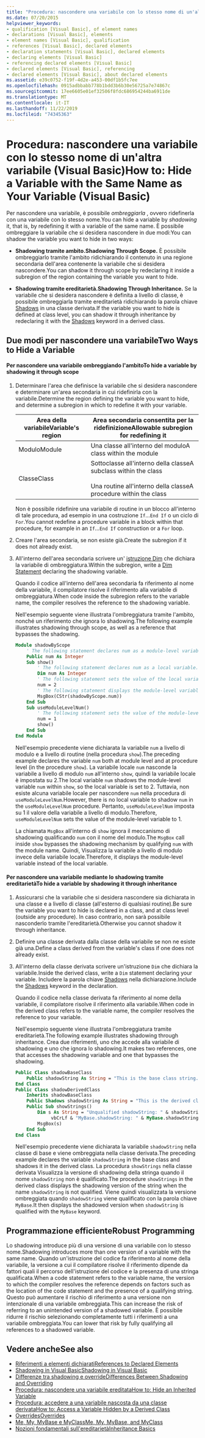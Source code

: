 ```yaml
---
title: "Procedura: nascondere una variabile con lo stesso nome di un'altra variabile"
ms.date: 07/20/2015
helpviewer_keywords:
- qualification [Visual Basic], of element names
- declarations [Visual Basic], elements
- element names [Visual Basic], qualification
- references [Visual Basic], declared elements
- declaration statements [Visual Basic], declared elements
- declaring elements [Visual Basic]
- referencing declared elements [Visual Basic]
- declared elements [Visual Basic], referencing
- declared elements [Visual Basic], about declared elements
ms.assetid: e39c0752-f19f-4d2e-a453-00df1b5fc7ee
ms.openlocfilehash: 0915adbbabb778b1bdd3b6b30e56725a7e74867c
ms.sourcegitcommit: 17ee6605e01ef32506f8fdc686954244ba6911de
ms.translationtype: MT
ms.contentlocale: it-IT
ms.lasthandoff: 11/22/2019
ms.locfileid: "74345363"
---
```

# <a name="how-to-hide-a-variable-with-the-same-name-as-your-variable-visual-basic"></a><span data-ttu-id="38b57-102">Procedura: nascondere una variabile con lo stesso nome di un'altra variabile (Visual Basic)</span><span class="sxs-lookup"><span data-stu-id="38b57-102">How to: Hide a Variable with the Same Name as Your Variable (Visual Basic)</span></span>

<span data-ttu-id="38b57-103">Per nascondere una variabile, è possibile *ombreggiarla* , ovvero ridefinerla con una variabile con lo stesso nome.</span><span class="sxs-lookup"><span data-stu-id="38b57-103">You can hide a variable by *shadowing* it, that is, by redefining it with a variable of the same name.</span></span> <span data-ttu-id="38b57-104">È possibile ombreggiare la variabile che si desidera nascondere in due modi:</span><span class="sxs-lookup"><span data-stu-id="38b57-104">You can shadow the variable you want to hide in two ways:</span></span>

- <span data-ttu-id="38b57-105">**Shadowing tramite ambito.**</span><span class="sxs-lookup"><span data-stu-id="38b57-105">**Shadowing Through Scope.**</span></span> <span data-ttu-id="38b57-106">È possibile ombreggiarlo tramite l'ambito ridichiarando il contenuto in una regione secondaria dell'area contenente la variabile che si desidera nascondere.</span><span class="sxs-lookup"><span data-stu-id="38b57-106">You can shadow it through scope by redeclaring it inside a subregion of the region containing the variable you want to hide.</span></span>

- <span data-ttu-id="38b57-107">**Shadowing tramite ereditarietà.**</span><span class="sxs-lookup"><span data-stu-id="38b57-107">**Shadowing Through Inheritance.**</span></span> <span data-ttu-id="38b57-108">Se la variabile che si desidera nascondere è definita a livello di classe, è possibile ombreggiarla tramite ereditarietà ridichiarando la parola chiave [Shadows](../../../../visual-basic/language-reference/modifiers/shadows.md) in una classe derivata.</span><span class="sxs-lookup"><span data-stu-id="38b57-108">If the variable you want to hide is defined at class level, you can shadow it through inheritance by redeclaring it with the [Shadows](../../../../visual-basic/language-reference/modifiers/shadows.md) keyword in a derived class.</span></span>

## <a name="two-ways-to-hide-a-variable"></a><span data-ttu-id="38b57-109">Due modi per nascondere una variabile</span><span class="sxs-lookup"><span data-stu-id="38b57-109">Two Ways to Hide a Variable</span></span>

#### <a name="to-hide-a-variable-by-shadowing-it-through-scope"></a><span data-ttu-id="38b57-110">Per nascondere una variabile ombreggiando l'ambito</span><span class="sxs-lookup"><span data-stu-id="38b57-110">To hide a variable by shadowing it through scope</span></span>

1. <span data-ttu-id="38b57-111">Determinare l'area che definisce la variabile che si desidera nascondere e determinare un'area secondaria in cui ridefinirla con la variabile.</span><span class="sxs-lookup"><span data-stu-id="38b57-111">Determine the region defining the variable you want to hide, and determine a subregion in which to redefine it with your variable.</span></span>

    |<span data-ttu-id="38b57-112">Area della variabile</span><span class="sxs-lookup"><span data-stu-id="38b57-112">Variable's region</span></span>|<span data-ttu-id="38b57-113">Area secondaria consentita per la ridefinizione</span><span class="sxs-lookup"><span data-stu-id="38b57-113">Allowable subregion for redefining it</span></span>|
    |-----------------------|-------------------------------------------|
    |<span data-ttu-id="38b57-114">Modulo</span><span class="sxs-lookup"><span data-stu-id="38b57-114">Module</span></span>|<span data-ttu-id="38b57-115">Una classe all'interno del modulo</span><span class="sxs-lookup"><span data-stu-id="38b57-115">A class within the module</span></span>|
    |<span data-ttu-id="38b57-116">Classe</span><span class="sxs-lookup"><span data-stu-id="38b57-116">Class</span></span>|<span data-ttu-id="38b57-117">Sottoclasse all'interno della classe</span><span class="sxs-lookup"><span data-stu-id="38b57-117">A subclass within the class</span></span><br /><br /> <span data-ttu-id="38b57-118">Una routine all'interno della classe</span><span class="sxs-lookup"><span data-stu-id="38b57-118">A procedure within the class</span></span>|

    <span data-ttu-id="38b57-119">Non è possibile ridefinire una variabile di routine in un blocco all'interno di tale procedura, ad esempio in una costruzione `If`...`End If` o un ciclo di `For`.</span><span class="sxs-lookup"><span data-stu-id="38b57-119">You cannot redefine a procedure variable in a block within that procedure, for example in an `If`...`End If` construction or a `For` loop.</span></span>

2. <span data-ttu-id="38b57-120">Creare l'area secondaria, se non esiste già.</span><span class="sxs-lookup"><span data-stu-id="38b57-120">Create the subregion if it does not already exist.</span></span>

3. <span data-ttu-id="38b57-121">All'interno dell'area secondaria scrivere un' [istruzione Dim](../../../../visual-basic/language-reference/statements/dim-statement.md) che dichiara la variabile di ombreggiatura.</span><span class="sxs-lookup"><span data-stu-id="38b57-121">Within the subregion, write a [Dim Statement](../../../../visual-basic/language-reference/statements/dim-statement.md) declaring the shadowing variable.</span></span>

    <span data-ttu-id="38b57-122">Quando il codice all'interno dell'area secondaria fa riferimento al nome della variabile, il compilatore risolve il riferimento alla variabile di ombreggiatura.</span><span class="sxs-lookup"><span data-stu-id="38b57-122">When code inside the subregion refers to the variable name, the compiler resolves the reference to the shadowing variable.</span></span>

    <span data-ttu-id="38b57-123">Nell'esempio seguente viene illustrata l'ombreggiatura tramite l'ambito, nonché un riferimento che ignora lo shadowing.</span><span class="sxs-lookup"><span data-stu-id="38b57-123">The following example illustrates shadowing through scope, as well as a reference that bypasses the shadowing.</span></span>

    ```vb
    Module shadowByScope
        ' The following statement declares num as a module-level variable.
        Public num As Integer
        Sub show()
            ' The following statement declares num as a local variable.
            Dim num As Integer
            ' The following statement sets the value of the local variable.
            num = 2
            ' The following statement displays the module-level variable.
            MsgBox(CStr(shadowByScope.num))
        End Sub
        Sub useModuleLevelNum()
            ' The following statement sets the value of the module-level variable.
            num = 1
            show()
        End Sub
    End Module
    ```

    <span data-ttu-id="38b57-124">Nell'esempio precedente viene dichiarata la variabile `num` a livello di modulo e a livello di routine (nella procedura `show`).</span><span class="sxs-lookup"><span data-stu-id="38b57-124">The preceding example declares the variable `num` both at module level and at procedure level (in the procedure `show`).</span></span> <span data-ttu-id="38b57-125">La variabile locale `num` nasconde la variabile a livello di modulo `num` all'interno `show`, quindi la variabile locale è impostata su 2.</span><span class="sxs-lookup"><span data-stu-id="38b57-125">The local variable `num` shadows the module-level variable `num` within `show`, so the local variable is set to 2.</span></span> <span data-ttu-id="38b57-126">Tuttavia, non esiste alcuna variabile locale per nascondere `num` nella procedura di `useModuleLevelNum`.</span><span class="sxs-lookup"><span data-stu-id="38b57-126">However, there is no local variable to shadow `num` in the `useModuleLevelNum` procedure.</span></span> <span data-ttu-id="38b57-127">Pertanto, `useModuleLevelNum` imposta su 1 il valore della variabile a livello di modulo.</span><span class="sxs-lookup"><span data-stu-id="38b57-127">Therefore, `useModuleLevelNum` sets the value of the module-level variable to 1.</span></span>

    <span data-ttu-id="38b57-128">La chiamata `MsgBox` all'interno di `show` ignora il meccanismo di shadowing qualificando `num` con il nome del modulo.</span><span class="sxs-lookup"><span data-stu-id="38b57-128">The `MsgBox` call inside `show` bypasses the shadowing mechanism by qualifying `num` with the module name.</span></span> <span data-ttu-id="38b57-129">Quindi, Visualizza la variabile a livello di modulo invece della variabile locale.</span><span class="sxs-lookup"><span data-stu-id="38b57-129">Therefore, it displays the module-level variable instead of the local variable.</span></span>

#### <a name="to-hide-a-variable-by-shadowing-it-through-inheritance"></a><span data-ttu-id="38b57-130">Per nascondere una variabile mediante lo shadowing tramite ereditarietà</span><span class="sxs-lookup"><span data-stu-id="38b57-130">To hide a variable by shadowing it through inheritance</span></span>

1. <span data-ttu-id="38b57-131">Assicurarsi che la variabile che si desidera nascondere sia dichiarata in una classe e a livello di classe (all'esterno di qualsiasi routine).</span><span class="sxs-lookup"><span data-stu-id="38b57-131">Be sure the variable you want to hide is declared in a class, and at class level (outside any procedure).</span></span> <span data-ttu-id="38b57-132">In caso contrario, non sarà possibile nasconderlo tramite l'ereditarietà.</span><span class="sxs-lookup"><span data-stu-id="38b57-132">Otherwise you cannot shadow it through inheritance.</span></span>

2. <span data-ttu-id="38b57-133">Definire una classe derivata dalla classe della variabile se non ne esiste già una.</span><span class="sxs-lookup"><span data-stu-id="38b57-133">Define a class derived from the variable's class if one does not already exist.</span></span>

3. <span data-ttu-id="38b57-134">All'interno della classe derivata scrivere un'istruzione `Dim` che dichiara la variabile.</span><span class="sxs-lookup"><span data-stu-id="38b57-134">Inside the derived class, write a `Dim` statement declaring your variable.</span></span> <span data-ttu-id="38b57-135">Includere la parola chiave [Shadows](../../../../visual-basic/language-reference/modifiers/shadows.md) nella dichiarazione.</span><span class="sxs-lookup"><span data-stu-id="38b57-135">Include the [Shadows](../../../../visual-basic/language-reference/modifiers/shadows.md) keyword in the declaration.</span></span>

    <span data-ttu-id="38b57-136">Quando il codice nella classe derivata fa riferimento al nome della variabile, il compilatore risolve il riferimento alla variabile.</span><span class="sxs-lookup"><span data-stu-id="38b57-136">When code in the derived class refers to the variable name, the compiler resolves the reference to your variable.</span></span>

    <span data-ttu-id="38b57-137">Nell'esempio seguente viene illustrata l'ombreggiatura tramite ereditarietà.</span><span class="sxs-lookup"><span data-stu-id="38b57-137">The following example illustrates shadowing through inheritance.</span></span> <span data-ttu-id="38b57-138">Crea due riferimenti, uno che accede alla variabile di shadowing e uno che ignora lo shadowing.</span><span class="sxs-lookup"><span data-stu-id="38b57-138">It makes two references, one that accesses the shadowing variable and one that bypasses the shadowing.</span></span>

    ```vb
    Public Class shadowBaseClass
        Public shadowString As String = "This is the base class string."
    End Class
    Public Class shadowDerivedClass
        Inherits shadowBaseClass
        Public Shadows shadowString As String = "This is the derived class string."
        Public Sub showStrings()
            Dim s As String = "Unqualified shadowString: " & shadowString &
                 vbCrLf & "MyBase.shadowString: " & MyBase.shadowString
            MsgBox(s)
        End Sub
    End Class
    ```

    <span data-ttu-id="38b57-139">Nell'esempio precedente viene dichiarata la variabile `shadowString` nella classe di base e viene ombreggiata nella classe derivata.</span><span class="sxs-lookup"><span data-stu-id="38b57-139">The preceding example declares the variable `shadowString` in the base class and shadows it in the derived class.</span></span> <span data-ttu-id="38b57-140">La procedura `showStrings` nella classe derivata Visualizza la versione di shadowing della stringa quando il nome `shadowString` non è qualificato.</span><span class="sxs-lookup"><span data-stu-id="38b57-140">The procedure `showStrings` in the derived class displays the shadowing version of the string when the name `shadowString` is not qualified.</span></span> <span data-ttu-id="38b57-141">Viene quindi visualizzata la versione ombreggiata quando `shadowString` viene qualificato con la parola chiave `MyBase`.</span><span class="sxs-lookup"><span data-stu-id="38b57-141">It then displays the shadowed version when `shadowString` is qualified with the `MyBase` keyword.</span></span>

## <a name="robust-programming"></a><span data-ttu-id="38b57-142">Programmazione efficiente</span><span class="sxs-lookup"><span data-stu-id="38b57-142">Robust Programming</span></span>

<span data-ttu-id="38b57-143">Lo shadowing introduce più di una versione di una variabile con lo stesso nome.</span><span class="sxs-lookup"><span data-stu-id="38b57-143">Shadowing introduces more than one version of a variable with the same name.</span></span> <span data-ttu-id="38b57-144">Quando un'istruzione del codice fa riferimento al nome della variabile, la versione a cui il compilatore risolve il riferimento dipende da fattori quali il percorso dell'istruzione del codice e la presenza di una stringa qualificata.</span><span class="sxs-lookup"><span data-stu-id="38b57-144">When a code statement refers to the variable name, the version to which the compiler resolves the reference depends on factors such as the location of the code statement and the presence of a qualifying string.</span></span> <span data-ttu-id="38b57-145">Questo può aumentare il rischio di riferimento a una versione non intenzionale di una variabile ombreggiata.</span><span class="sxs-lookup"><span data-stu-id="38b57-145">This can increase the risk of referring to an unintended version of a shadowed variable.</span></span> <span data-ttu-id="38b57-146">È possibile ridurre il rischio selezionando completamente tutti i riferimenti a una variabile ombreggiata.</span><span class="sxs-lookup"><span data-stu-id="38b57-146">You can lower that risk by fully qualifying all references to a shadowed variable.</span></span>

## <a name="see-also"></a><span data-ttu-id="38b57-147">Vedere anche</span><span class="sxs-lookup"><span data-stu-id="38b57-147">See also</span></span>

- [<span data-ttu-id="38b57-148">Riferimenti a elementi dichiarati</span><span class="sxs-lookup"><span data-stu-id="38b57-148">References to Declared Elements</span></span>](../../../../visual-basic/programming-guide/language-features/declared-elements/references-to-declared-elements.md)
- [<span data-ttu-id="38b57-149">Shadowing in Visual Basic</span><span class="sxs-lookup"><span data-stu-id="38b57-149">Shadowing in Visual Basic</span></span>](../../../../visual-basic/programming-guide/language-features/declared-elements/shadowing.md)
- [<span data-ttu-id="38b57-150">Differenze tra shadowing e override</span><span class="sxs-lookup"><span data-stu-id="38b57-150">Differences Between Shadowing and Overriding</span></span>](../../../../visual-basic/programming-guide/language-features/declared-elements/differences-between-shadowing-and-overriding.md)
- [<span data-ttu-id="38b57-151">Procedura: nascondere una variabile ereditata</span><span class="sxs-lookup"><span data-stu-id="38b57-151">How to: Hide an Inherited Variable</span></span>](../../../../visual-basic/programming-guide/language-features/declared-elements/how-to-hide-an-inherited-variable.md)
- [<span data-ttu-id="38b57-152">Procedura: accedere a una variabile nascosta da una classe derivata</span><span class="sxs-lookup"><span data-stu-id="38b57-152">How to: Access a Variable Hidden by a Derived Class</span></span>](../../../../visual-basic/programming-guide/language-features/declared-elements/how-to-access-a-variable-hidden-by-a-derived-class.md)
- [<span data-ttu-id="38b57-153">Overrides</span><span class="sxs-lookup"><span data-stu-id="38b57-153">Overrides</span></span>](../../../../visual-basic/language-reference/modifiers/overrides.md)
- [<span data-ttu-id="38b57-154">Me, My, MyBase e MyClass</span><span class="sxs-lookup"><span data-stu-id="38b57-154">Me, My, MyBase, and MyClass</span></span>](../../../../visual-basic/programming-guide/program-structure/me-my-mybase-and-myclass.md)
- [<span data-ttu-id="38b57-155">Nozioni fondamentali sull'ereditarietà</span><span class="sxs-lookup"><span data-stu-id="38b57-155">Inheritance Basics</span></span>](../../../../visual-basic/programming-guide/language-features/objects-and-classes/inheritance-basics.md)
